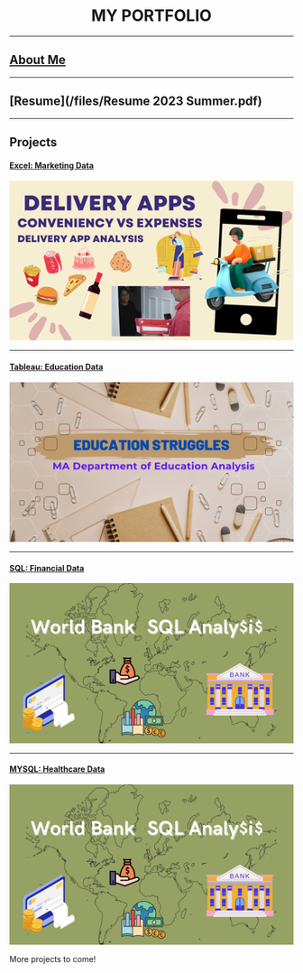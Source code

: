 <h1 align="center"> MY PORTFOLIO </h1>

---

## [About Me](AboutMe.md)

---

## [Resume](/files/Resume 2023 Summer.pdf)

---

## Projects

#### [Excel: Marketing Data](https://www.linkedin.com/pulse/delivery-apps-conveniency-worth-expense-rebecca-chiaro%3FtrackingId=keNYUCyWMJjmph8Fcs6n8g%253D%253D/?trackingId=keNYUCyWMJjmph8Fcs6n8g%3D%3D)
[<img src="images/Data project 1 pic.png?raw=true"/>](https://www.linkedin.com/pulse/delivery-apps-conveniency-worth-expense-rebecca-chiaro%3FtrackingId=keNYUCyWMJjmph8Fcs6n8g%253D%253D/?trackingId=keNYUCyWMJjmph8Fcs6n8g%3D%3D)

---

#### [Tableau: Education Data](https://www.linkedin.com/pulse/ma-education-struggles-rebecca-chiaro%3FtrackingId=CS%252BA%252FAHDqD4ytJyBdAJloA%253D%253D/?trackingId=CS%2BA%2FAHDqD4ytJyBdAJloA%3D%3D)
[<img src="images/Success in Education.png?raw=true"/>](https://www.linkedin.com/pulse/ma-education-struggles-rebecca-chiaro%3FtrackingId=CS%252BA%252FAHDqD4ytJyBdAJloA%253D%253D/?trackingId=CS%2BA%2FAHDqD4ytJyBdAJloA%3D%3D)

---

#### [SQL: Financial Data](https://www.linkedin.com/pulse/world-bank-sql-analysis-rebecca-chiaro%3FtrackingId=GLvdZn4GQ4ymkh8TgH7V%252Bw%253D%253D/?trackingId=GLvdZn4GQ4ymkh8TgH7V%2Bw%3D%3D)
[<img src="images/World Bank SQL Analysis.jpg?raw=true"/>](https://www.linkedin.com/pulse/world-bank-sql-analysis-rebecca-chiaro/?published=t)

---

#### [MYSQL: Healthcare Data](https://www.linkedin.com/pulse/apple-day-healthcare-analysis-rebecca-chiaro-qupcc%3FtrackingId=0HqrHNj7TlaMd3UvbsQIxg%253D%253D/?trackingId=0HqrHNj7TlaMd3UvbsQIxg%3D%3D)
[<img src="images/World Bank SQL Analysis.jpg?raw=true"/>](https://www.linkedin.com/pulse/apple-day-healthcare-analysis-rebecca-chiaro-qupcc%3FtrackingId=0HqrHNj7TlaMd3UvbsQIxg%253D%253D/?trackingId=0HqrHNj7TlaMd3UvbsQIxg%3D%3D)

More projects to come!




